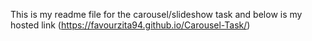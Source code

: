 This is my readme file for the carousel/slideshow task and below is my hosted link
 (https://favourzita94.github.io/Carousel-Task/)